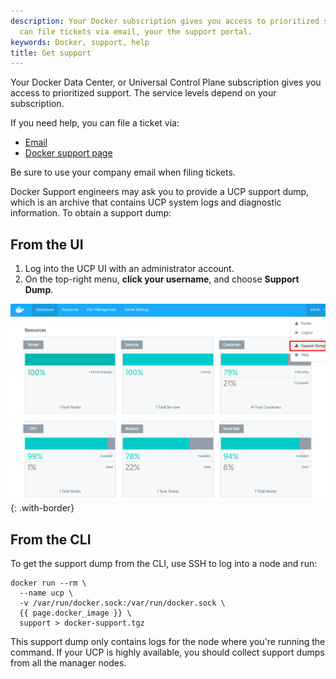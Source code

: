 ```yaml
---
description: Your Docker subscription gives you access to prioritized support. You
  can file tickets via email, your the support portal.
keywords: Docker, support, help
title: Get support
---
```


Your Docker Data Center, or Universal Control Plane subscription gives you
access to prioritized support. The service levels depend on your subscription.

If you need help, you can file a ticket via:

* [Email](mailto:support@docker.com)
* [Docker support page](https://support.docker.com/)

Be sure to use your company email when filing tickets.

Docker Support engineers may ask you to provide a UCP support dump, which is an
archive that contains UCP system logs and diagnostic information. To obtain a
support dump:

## From the UI

1. Log into the UCP UI with an administrator account.
2. On the top-right menu, **click your username**, and choose **Support Dump**.

![](images/get-support-1.png){: .with-border}

## From the CLI

To get the support dump from the CLI, use SSH to log into a node and run:

```none
docker run --rm \
  --name ucp \
  -v /var/run/docker.sock:/var/run/docker.sock \
  {{ page.docker_image }} \
  support > docker-support.tgz
```

This support dump only contains logs for the node where you're running the
command. If your UCP is highly available, you should collect support dumps
from all the manager nodes.
